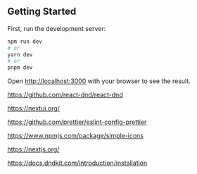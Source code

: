 
## Getting Started

First, run the development server:

```bash
npm run dev
# or
yarn dev
# or
pnpm dev
```

Open [http://localhost:3000](http://localhost:3000) with your browser to see the result.


https://github.com/react-dnd/react-dnd

https://nextui.org/

https://github.com/prettier/eslint-config-prettier

https://www.npmjs.com/package/simple-icons

https://nextjs.org/

https://docs.dndkit.com/introduction/installation